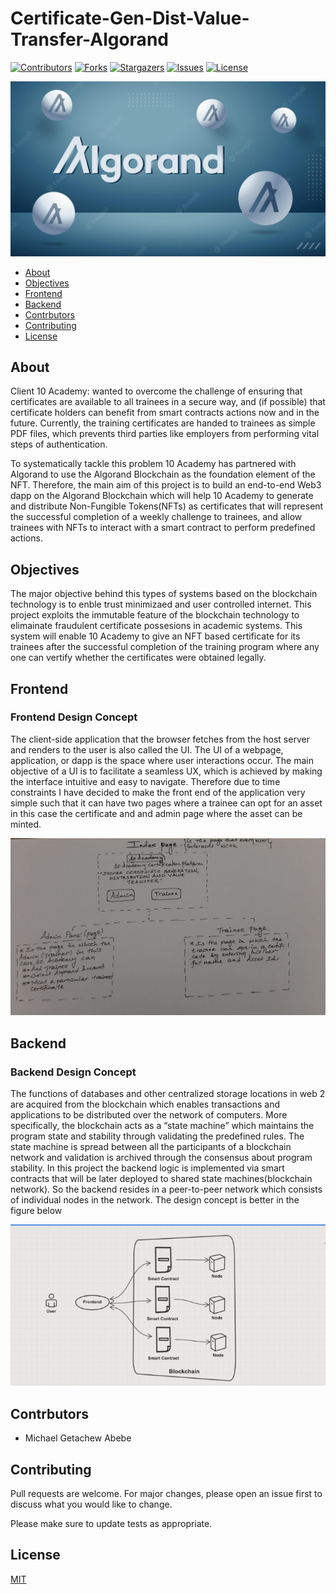 # Certificate-Gen-Dist-Value-Transfer-Algorand
[![Contributors][contributors-shield]][contributors-url]
[![Forks][forks-shield]][forks-url]
[![Stargazers][stars-shield]][stars-url]
[![Issues][issues-shield]][issues-url]
[![License][license-shield]][license-url]

<!-- import an image -->
![flow-diagram](./img/algo.jpg)

<!-- Table of contents -->
- [About](#about)
- [Objectives](#objectives)
- [Frontend](#Frontend)
- [Backend](#Backend)
- [Contrbutors](#contrbutors)
- [Contributing](#contributing)
- [License](#license)

## About
Client 10 Academy: wanted to overcome the challenge of ensuring that certificates are available to all trainees in a secure way, and (if possible) that certificate holders can benefit from smart contracts actions now and in the future. Currently, the training certificates are handed to trainees as simple PDF files, which prevents third parties like employers from performing vital steps of authentication.

To systematically tackle this problem 10 Academy has partnered with Algorand to use the Algorand Blockchain as the foundation element of the NFT. Therefore, the main aim of this project is to build an end-to-end Web3 dapp on the Algorand Blockchain which will help 10 Academy to generate and distribute Non-Fungible Tokens(NFTs) as certificates that will represent the successful completion of a weekly challenge to trainees, and allow trainees with NFTs to interact with a smart contract to perform predefined actions.

## Objectives
The major objective behind this types of systems based on the blockchain technology is to enble trust minimizaed and user controlled internet. This project exploits the immutable feature of the blockchain technology to elimainate fraudulent certificate possesions in academic systems. This system will enable 10 Academy to give an NFT based certificate for its trainees after the successful completion of the training program where any one can vertify whether the certificates were obtained legally.

## Frontend
### Frontend Design Concept
The client-side application that the browser fetches from the host server and renders to the user is also called the UI. The UI of a webpage, application, or dapp is the space where user interactions occur. The main objective of a UI is to facilitate a seamless UX, which is achieved by making the interface intuitive and easy to navigate.
Therefore due to time constraints I have decided to make the front end of the application very simple such that it can have two pages where a trainee can opt for an asset in this case the certificate and and admin page where the asset can be minted. 

![Frontend-Design-Concept1](./img/Design.jpg)

## Backend
### Backend Design Concept
The functions of databases and other centralized storage locations in web 2 are acquired from the blockchain which enables transactions and applications to be distributed over the network of computers. More specifically, the blockchain acts as a “state machine” which maintains the program state and stability through validating the predefined rules. The state machine is spread between all the participants of a blockchain network and validation is archived through the consensus about program stability.
In this project the backend logic is implemented via smart contracts that will be later deployed to shared state machines(blockchain network). So the backend resides in a peer-to-peer network which consists of individual nodes in the network. The design concept is better in the figure below

![Backend-Design-Concept](./img/Backdesign.png)

## Contrbutors
- Michael Getachew Abebe

## Contributing
Pull requests are welcome. For major changes, please open an issue first to discuss what you would like to change.

Please make sure to update tests as appropriate.


## License
[MIT](https://choosealicense.com/licenses/mit/)

[contributors-shield]: https://img.shields.io/github/contributors/michaelgetachew-abebe/Certificate-Gen-Dist-Value-Transfer-Algorand.svg?style=for-the-badge
[contributors-url]: https://github.com/michaelgetachew-abebe/Certificate-Gen-Dist-Value-Transfer-Algorand/graphs/contributors
[forks-shield]: https://img.shields.io/github/forks/michaelgetachew-abebe/Certificate-Gen-Dist-Value-Transfer-Algorand?style=for-the-badge
[forks-url]: https://github.com/michaelgetachew-abebe/Certificate-Gen-Dist-Value-Transfer-Algorand/network/members
[stars-shield]: https://img.shields.io/github/stars/michaelgetachew-abebe/Certificate-Gen-Dist-Value-Transfer-Algorand.svg?style=for-the-badge
[stars-url]: https://github.com/michaelgetachew-abebe/Certificate-Gen-Dist-Value-Transfer-Algorand/stargazers
[issues-shield]: https://img.shields.io/github/issues/michaelgetachew-abebe/Certificate-Gen-Dist-Value-Transfer-Algorand.svg?style=for-the-badge
[issues-url]: https://github.com/michaelgetachew-abebe/Certificate-Gen-Dist-Value-Transfer-Algorand/issues
[license-shield]: https://img.shields.io/github/license/michaelgetachew-abebe/Certificate-Gen-Dist-Value-Transfer-Algorand.svg?style=for-the-badge
[license-url]: https://github.com/michaelgetachew-abebe/Certificate-Gen-Dist-Value-Transfer-Algorand/blob/master/LICENSE.txt